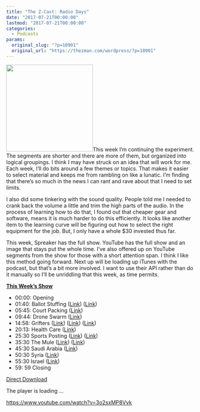 ```yaml
---
title: "The Z-Cast: Radio Days"
date: "2017-07-21T00:00:00"
lastmod: "2017-07-21T00:00:00"
categories:
  - Podcasts
params:
  original_slug: "?p=10901"
  original_url: "https://thezman.com/wordpress/?p=10901"
---
```


[<img src="http://thezman.com/wordpress/wp-content/uploads/2016/11/Z.jpg"
class="alignleft wp-image-9116" decoding="async"
sizes="(max-width: 232px) 100vw, 232px"
srcset="https://thezman.com/wordpress/wp-content/uploads/2016/11/Z.jpg 500w, https://thezman.com/wordpress/wp-content/uploads/2016/11/Z-150x150.jpg 150w, https://thezman.com/wordpress/wp-content/uploads/2016/11/Z-300x300.jpg 300w, https://thezman.com/wordpress/wp-content/uploads/2016/11/Z-144x144.jpg 144w"
width="232" height="232" />](http://thezman.com/wordpress/wp-content/uploads/2016/11/Z.jpg)This
week I’m continuing the experiment. The segments are shorter and there
are more of them, but organized into logical groupings. I think I may
have struck on an idea that will work for me. Each week, I’ll do bits
around a few themes or topics. That makes it easier to select material
and keeps me from rambling on like a lunatic. I’m finding that there’s
so much in the news I can rant and rave about that I need to set limits.

I also did some tinkering with the sound quality. People told me I
needed to crank back the volume a little and trim the high parts of the
audio. In the process of learning how to do that, I found out that
cheaper gear and software, means it is much harder to do this
efficiently. It looks like another item to the learning curve will be
figuring out how to select the right equipment for the job. But, I only
have a whole $30 invested thus far.

This week, Spreaker has the full show. YouTube has the full show and an
image that stays put the whole time. I’ve also offered up on YouTube
segments from the show for those with a short attention span. I think I
like this method going forward. Next up will be loading up iTunes with
the podcast, but that’s a bit more involved. I want to use their API
rather than do it manually so I’ll be unriddling that this week, as time
permits.

**<u>This Week’s Show</u>**

-   00:00: Opening
-   01:40: Ballot Stuffing (<a
    href="http://www.breitbart.com/big-government/2017/07/15/democrats-spooked-by-drop-in-colorado-voter-registration-amid-trump-probe-into-voter-fraud/"
    rel="noopener" target="_blank">Link</a>) (<a
    href="https://www.nytimes.com/2017/07/19/opinion/donald-trump-voting-rights-purge.html?action=click&amp;pgtype=Homepage&amp;clickSource=story-heading&amp;module=opinion-c-col-right-region&amp;region=opinion-c-col-right-region&amp;WT.nav=opinion-c-col-right-region"
    rel="noopener" target="_blank">Link</a>)
-   05:45: Court Packing (<a
    href="http://dailycaller.com/2017/07/13/trump-makes-progress-packing-courts-with-conservative-picks/"
    rel="noopener" target="_blank">Link</a>)
-   09:44: Drone Swarm (<a
    href="http://www.defenseone.com/technology/2017/07/us-army-seeks-internet-battlefield-things-distributed-bot-swarms/139533/"
    rel="noopener" target="_blank">Link</a>)
-   14:58: Grifters
    (<a href="http://wtvr.com/2017/07/17/african-american-home-ownership/"
    rel="noopener" target="_blank">Link</a>) (<a
    href="http://homeofva.org/about-us/staff-board/key-leadership/heather-mullins-crislip#.WXASYoClyUn"
    rel="noopener" target="_blank">Link</a>) (<a
    href="http://homeofva.org/Portals/0/Images/PDF/HOMEAnnualReport2016.pdf"
    rel="noopener" target="_blank">Link</a>)
-   20:13: Health Care (<a
    href="http://hosted2.ap.org/APDEFAULT/3d281c11a96b4ad082fe88aa0db04305/Article_2017-07-18-US--Congress-Health%20Care/id-37abb1d7eb8740bb9a8829d05b58b01f"
    rel="noopener" target="_blank">Link</a>)
-   25:30 Sports Posting (<a
    href="http://www.espn.com/espn/story/_/id/19844178/part-football-part-mma-part-historical-recreation-italy-calcio-storico-brutal-sight-behold"
    rel="noopener" target="_blank">Link</a>)
    (<a href="https://altright.com/2017/07/19/the-mcgregor-phenonomenon/"
    rel="noopener" target="_blank">Link</a>)
-   35:30 The Mule (<a
    href="http://thehill.com/homenews/senate/342650-tensions-reach-new-high-between-trump-gop"
    rel="noopener" target="_blank">Link</a>) (<a
    href="http://thehill.com/homenews/administration/342618-conservatives-target-congress-not-trump-after-healthcare-collapse"
    rel="noopener" target="_blank">Link</a>)
-   45:30 Saudi Arabia (<a
    href="https://www.nytimes.com/2017/07/18/world/middleeast/saudi-arabia-mohammed-bin-nayef-mohammed-bin-salman.html"
    rel="noopener" target="_blank">Link</a>)
-   50:30 Syria (<a
    href="http://nypost.com/2017/07/19/trump-cancels-cia-program-to-arm-train-syrian-rebels-report/"
    rel="noopener" target="_blank">Link</a>)
-   55:30 Israel (<a
    href="https://www.ft.com/content/c0d7b0d2-35b6-11e7-bce4-9023f8c0fd2e?mhq5j=e2"
    rel="noopener" target="_blank">Link</a>)
-   59: 59 Closing

<a
href="https://api.spreaker.com/download/episode/12399300/episode_3.mp3"
rel="noopener" target="_blank">Direct Download</a>

The player is loading ...

<span class="widget_spinner dark"></span>

https://www.youtube.com/watch?v=3o2sxMP8Vvk

 
